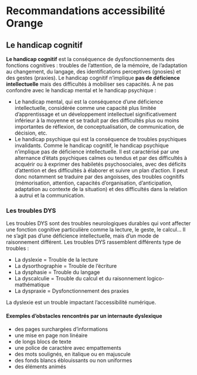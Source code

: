 # Recommandations accessibilité Orange
<h2 class="page-title">Le handicap cognitif</h2>

<script>$(document).ready(function () {
    setBreadcrumb([{"label":"Les situations de handicap", "url": "./focus.html"},
        {"label":"Le handicap cognitif"}]);
    addSubMenu([
        {"label":"Le handicap cognitif","url":"focus-cognitif.html"},
        {"label":"Les séniors","url":"focus-seniors.html"}
    ]);
});</script>

<span data-menuitem="focus"></span>

**Le handicap cognitif** est la conséquence de dysfonctionnements des fonctions cognitives : troubles de l’attention, de la mémoire, de l’adaptation au changement, du langage, des identifications perceptives (gnosies) et des gestes (praxies). Le handicap cognitif n’implique **pas de déficience intellectuelle** mais des difficultés à mobiliser ses capacités.
À ne pas confondre avec le handicap mental et le handicap psychique :
- Le handicap mental, qui est la conséquence d’une déficience intellectuelle, considérée comme une capacité plus limitée d’apprentissage et un développement intellectuel significativement inférieur à la moyenne et se traduit par des difficultés plus ou moins importantes de réflexion, de conceptualisation, de communication, de décision, etc.
- Le handicap psychique qui est la conséquence de troubles psychiques invalidants. Comme le handicap cognitif, le handicap psychique n’implique pas de déficience intellectuelle. Il est caractérisé par une alternance d’états psychiques calmes ou tendus et par des difficultés à acquérir ou à exprimer des habiletés psychosociales, avec des déficits d’attention et des difficultés à élaborer et suivre un plan d’action. Il peut donc notamment se traduire par des angoisses, des troubles cognitifs (mémorisation, attention, capacités d’organisation, d’anticipation, adaptation au contexte de la situation) et des difficultés dans la relation à autrui et la communication.

### Les troubles DYS
Les troubles DYS sont des troubles neurologiques durables qui vont affecter une fonction cognitive particulière comme la lecture, le geste, le calcul… Il ne s’agit pas d’une déficience intellectuelle, mais d’un mode de raisonnement différent.
Les troubles DYS rassemblent différents type de troubles :
- La dyslexie = Trouble de la lecture
- La dysorthographie = Trouble de l’écriture
- La dysphasie = Trouble du langage
- La dyscalculie = Trouble du calcul et du raisonnement logico-mathématique
- La dyspraxie = Dysfonctionnement des praxies

La dyslexie est un trouble impactant l’accessibilité numérique.

#### Exemples d’obstacles rencontrés par un internaute dyslexique
- des pages surchargées d’informations
- une mise en page non linéaire
- de longs blocs de texte
- une police de caractère avec empattements
- des mots soulignés, en italique ou en majuscule
- des fonds blancs éblouissants ou non uniformes
- des éléments animés 


<!--  This file is part of a11y-guidelines | Our vision of mobile & web accessibility guidelines and best practices, with valid/invalid examples.
 Copyright (C) 2016  Orange SA
 See the Creative Commons Legal Code Attribution-ShareAlike 3.0 Unported License for more details (LICENSE file). -->
